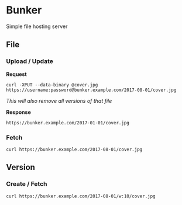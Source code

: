 # Bunker

Simple file hosting server

## File

### Upload / Update

**Request**

`curl -XPUT --data-binary @cover.jpg https://username:password@bunker.example.com/2017-08-01/cover.jpg`

*This will also remove all versions of that file*

**Response**

`https://bunker.example.com/2017-01-01/cover.jpg`

### Fetch

`curl https://bunker.example.com/2017-08-01/cover.jpg`

## Version

### Create / Fetch

`curl https://bunker.example.com/2017-08-01/w:10/cover.jpg`
